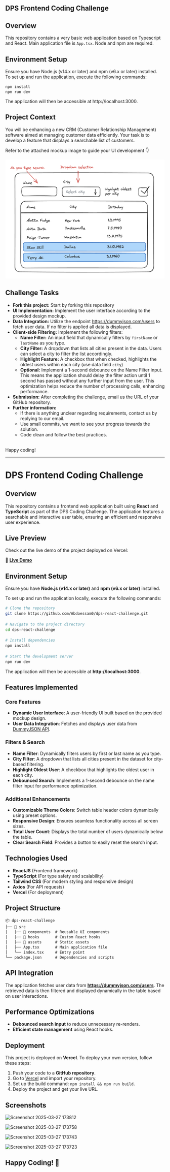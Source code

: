 ## DPS Frontend Coding Challenge

## Overview

This repository contains a very basic web application based on Typescript and React. Main application file is `App.tsx`. Node and npm are required.

## Environment Setup

Ensure you have Node.js (v14.x or later) and npm (v6.x or later) installed.  
To set up and run the application, execute the following commands:

```
npm install
npm run dev
```

The application will then be accessible at http://localhost:3000.

## Project Context

You will be enhancing a new CRM (Customer Relationship Management) software aimed at managing customer data efficiently. Your task is to develop a feature that displays a searchable list of customers.

Refer to the attached mockup image to guide your UI development 👇

![Mockup](images/mockup.png)

## Challenge Tasks

-   **Fork this project:** Start by forking this repository
-   **UI Implementation:** Implement the user interface according to the provided design mockup.
-   **Data Integration:** Utilize the endpoint https://dummyjson.com/users to fetch user data. If no filter is applied all data is displayed.
-   **Client-side Filtering:** Implement the following filters:
    -   **Name Filter:** An input field that dynamically filters by `firstName` or `lastName` as you type.
    -   **City Filter:** A dropdown that lists all cities present in the data. Users can select a city to filter the list accordingly.
    -   **Highlight Feature:** A checkbox that when checked, highlights the oldest users within each city (use data field `city`)
    -   **Optional:** Implement a 1-second debounce on the Name Filter input. This means the application should delay the filter action until 1 second has passed without any further input from the user. This optimization helps reduce the number of processing calls, enhancing performance.
-   **Submission:** After completing the challenge, email us the URL of your GitHub repository.
-   **Further information:**
    -   If there is anything unclear regarding requirements, contact us by replying to our email.
    -   Use small commits, we want to see your progress towards the solution.
    -   Code clean and follow the best practices.

\
Happy coding!






-------------------------------------------


# DPS Frontend Coding Challenge

## Overview
This repository contains a frontend web application built using **React** and **TypeScript** as part of the DPS Coding Challenge. The application features a searchable and interactive user table, ensuring an efficient and responsive user experience.

## Live Preview
Check out the live demo of the project deployed on Vercel:

🔗 **[Live Demo](https://abdelrahman-moahmed-beta.vercel.app/)**

## Environment Setup
Ensure you have **Node.js (v14.x or later)** and **npm (v6.x or later)** installed.

To set up and run the application locally, execute the following commands:

```bash
# Clone the repository
git clone https://github.com/Abdoessam0/dps-react-challenge.git

# Navigate to the project directory
cd dps-react-challenge

# Install dependencies
npm install

# Start the development server
npm run dev
```

The application will then be accessible at **http://localhost:3000**.

## Features Implemented

### Core Features
- **Dynamic User Interface**: A user-friendly UI built based on the provided mockup design.
- **User Data Integration**: Fetches and displays user data from [DummyJSON API](https://dummyjson.com/users).

### Filters & Search
- **Name Filter**: Dynamically filters users by first or last name as you type.
- **City Filter**: A dropdown that lists all cities present in the dataset for city-based filtering.
- **Highlight Oldest User**: A checkbox that highlights the oldest user in each city.
- **Debounced Search**: Implements a 1-second debounce on the name filter input for performance optimization.

### Additional Enhancements
- **Customizable Theme Colors**: Switch table header colors dynamically using preset options.
- **Responsive Design**: Ensures seamless functionality across all screen sizes.
- **Total User Count**: Displays the total number of users dynamically below the table.
- **Clear Search Field**: Provides a button to easily reset the search input.

## Technologies Used
- **ReactJS** (Frontend framework)
- **TypeScript** (For type safety and scalability)
- **Tailwind CSS** (For modern styling and responsive design)
- **Axios** (For API requests)
- **Vercel** (For deployment)

## Project Structure
```
📦 dps-react-challenge
├── 📁 src
│   ├── 📁 components  # Reusable UI components
│   ├── 📁 hooks       # Custom React hooks
│   ├── 📁 assets      # Static assets
│   ├── App.tsx       # Main application file
│   └── index.tsx     # Entry point
└── package.json      # Dependencies and scripts
```

## API Integration
The application fetches user data from **https://dummyjson.com/users**. The retrieved data is then filtered and displayed dynamically in the table based on user interactions.

## Performance Optimizations
- **Debounced search input** to reduce unnecessary re-renders.
- **Efficient state management** using React hooks.

## Deployment
This project is deployed on **Vercel**. To deploy your own version, follow these steps:
1. Push your code to a **GitHub repository**.
2. Go to [Vercel](https://vercel.com/) and import your repository.
3. Set up the build command: `npm install && npm run build`.
4. Deploy the project and get your live URL.

## Screenshots
![Screenshot 2025-03-27 173812](https://github.com/user-attachments/assets/7b24db1c-1301-4c92-9b51-4bd69cb0ff6f)


![Screenshot 2025-03-27 173758](https://github.com/user-attachments/assets/0ac57be0-f778-4dee-aa9d-5f467d2b0574)




![Screenshot 2025-03-27 173743](https://github.com/user-attachments/assets/b08bda17-ccf6-48be-94f1-3b089a4051a5)



![Screenshot 2025-03-27 173723](https://github.com/user-attachments/assets/ae62e8cd-6aec-42dc-b766-310429351627)


## Happy Coding! 🚀



